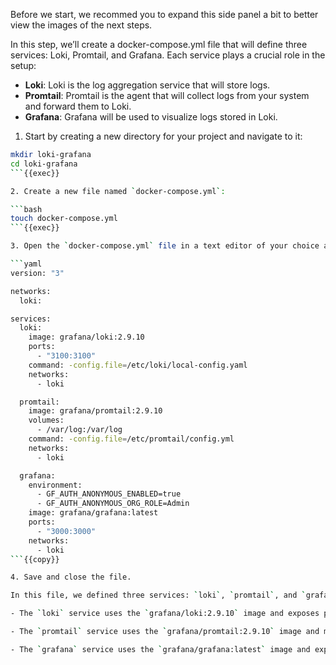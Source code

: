 Before we start, we recommed you to expand this side panel a bit to better view the images of the next steps.

In this step, we’ll create a docker-compose.yml file that will define three services: Loki, Promtail, and Grafana. Each service plays a crucial role in the setup:

- **Loki**: Loki is the log aggregation service that will store logs.
- **Promtail**: Promtail is the agent that will collect logs from your system and forward them to Loki.
- **Grafana**: Grafana will be used to visualize logs stored in Loki.



1. Start by creating a new directory for your project and navigate to it:

```bash
mkdir loki-grafana
cd loki-grafana
```{{exec}}

2. Create a new file named `docker-compose.yml`:

```bash
touch docker-compose.yml
```{{exec}}

3. Open the `docker-compose.yml` file in a text editor of your choice and add the following content:

```yaml
version: "3"

networks:
  loki:

services:
  loki:
    image: grafana/loki:2.9.10
    ports:
      - "3100:3100"
    command: -config.file=/etc/loki/local-config.yaml
    networks:
      - loki

  promtail:
    image: grafana/promtail:2.9.10
    volumes:
      - /var/log:/var/log
    command: -config.file=/etc/promtail/config.yml
    networks:
      - loki

  grafana:
    environment:
      - GF_AUTH_ANONYMOUS_ENABLED=true
      - GF_AUTH_ANONYMOUS_ORG_ROLE=Admin
    image: grafana/grafana:latest
    ports:
      - "3000:3000"
    networks:
      - loki
```{{copy}}

4. Save and close the file.

In this file, we defined three services: `loki`, `promtail`, and `grafana`. Each service is configured with the necessary settings to run the Loki, Promtail, and Grafana containers.

- The `loki` service uses the `grafana/loki:2.9.10` image and exposes port `3100` to access the Loki service.

- The `promtail` service uses the `grafana/promtail:2.9.10` image and mounts the `/var/log` directory from the host to collect logs.

- The `grafana` service uses the `grafana/grafana:latest` image and exposes port `3000` to access the Grafana service.
